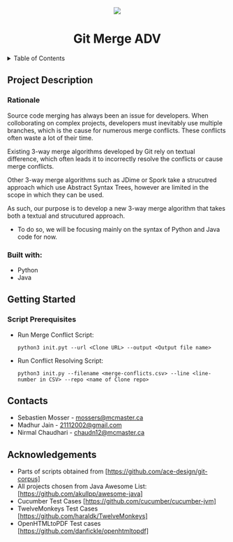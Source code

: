 

<div align="center">
  <a href="https://github.com/ace-design">
    <img src="https://ace-design.github.io/img/logo.png">
  </a>
  <h1>Git Merge ADV</h1>
</div>

<details>
  <summary>Table of Contents</summary>
  <ol>
    <li>
      <a href="#project-description">Project Description</a>
        <ul>
        <li><a href="#Rationale">Rationale</a></li>
      </ul>
    </li>
    <li>
      <a href="#getting-started">Getting Started</a>
      <ul>
        <li><a href="#script-prerequisites">Script Prerequisites</a></li>
      </ul>
    <li>
      <a href="#contacts">Contacts</a>
    </li>
    </li>
    <li><a href="#acknowledgments">Acknowledgments</a></li>

  </ol>
</details>

## Project Description

### Rationale

Source code merging has always been an issue for developers. When colloborating on complex projects, developers must inevitably use multiple branches, which is the cause for numerous merge conflicts. These conflicts often waste a lot of their time. 

Existing 3-way merge algorithms developed by Git rely on textual difference, which often leads it to incorrectly resolve the conflicts or cause merge conflicts. 

Other 3-way merge algorithms such as JDime or Spork take a strucutred approach which use Abstract Syntax Trees, however are limited in the scope in which they can be used.

As such, our purpose is to develop a new 3-way merge algorithm that takes both a textual and strucutured approach.
* To do so, we will be focusing mainly on the syntax of Python and Java code for now.

### Built with:

* Python
* Java


## Getting Started

### Script Prerequisites

* Run Merge Conflict Script:

    `python3 init.pyt --url <Clone URL> --output <Output file name>`

* Run Conflict Resolving Script:

    `python3 init.py --filename <merge-conflicts.csv> --line <line-number in CSV> --repo <name of Clone repo>`


## Contacts

* Sebastien Mosser - mossers@mcmaster.ca
* Madhur Jain - 21112002@gmail.com
* Nirmal Chaudhari - chaudn12@mcmaster.ca


## Acknowledgements
* Parts of scripts obtained from [https://github.com/ace-design/git-corpus]
* All projects chosen from Java Awesome List: [https://github.com/akullpp/awesome-java]
* Cucumber Test Cases [https://github.com/cucumber/cucumber-jvm]
* TwelveMonkeys Test Cases [https://github.com/haraldk/TwelveMonkeys]
* OpenHTMLtoPDF Test cases [https://github.com/danfickle/openhtmltopdf]


